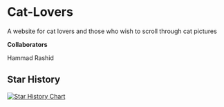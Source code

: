 # Cat-Lovers
A website for cat lovers and those who wish to scroll through cat pictures

**Collaborators**

Hammad Rashid

## Star History

[![Star History Chart](https://api.star-history.com/svg?repos=Hammad1007/Cat-Lovers&type=Timeline)](https://star-history.com/#Hammad1007/Cat-Lovers&Timeline)
